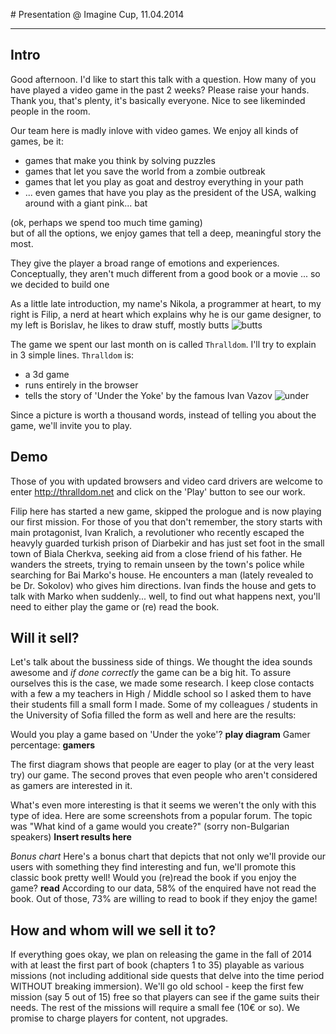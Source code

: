 ﻿﻿# Presentation @ Imagine Cup, 11.04.2014
***
## Intro
Good afternoon. I'd like to start this talk with a question.
How many of you have played a video game in the past 2 weeks? Please raise your hands.  
Thank you, that's plenty, it's basically everyone.
Nice to see likeminded people in the room.

Our team here is madly inlove with video games. We enjoy all kinds of games, be it:
- games that make you think by solving puzzles
- games that let you save the world from a zombie outbreak
- games that let you play as goat and destroy everything in your path
- ... even games that have you play as the president of the USA, walking around with a giant pink... bat

(ok, perhaps we spend too much time gaming)  
but of all the options, we enjoy games that tell a deep, meaningful story the most.

They give the player a broad range of emotions and experiences. Conceptually, they aren't much different from a good book or a movie
... so we decided to build one

As a little late introduction, my name's Nikola, a programmer at heart,
to my right is Filip, a nerd at heart which explains why he is our game designer,
to my left is Borislav, he likes to draw stuff, mostly butts ![butts][butts]

The game we spent our last month on is called `Thralldom`. I'll try to explain in 3 simple lines. `Thralldom` is:
- a 3d game
- runs entirely in the browser
- tells the story of 'Under the Yoke' by the famous Ivan Vazov
![under][yoke]


Since a picture is worth a thousand words, instead of telling you about the game,
we'll invite you to play. 

## Demo
Those of you with updated browsers and video card drivers are welcome to enter http://thralldom.net and click on the 'Play' button to see our work. 

Filip here has started a new game, skipped the prologue and is now playing our first mission.
For those of you that don't remember, the story starts with main protagonist, Ivan Kralich, a revolutioner who recently escaped the
heavyly guarded turkish prison of Diarbekir and has just set foot in the small town of Biala Cherkva, seeking aid from a close friend
of his father. He wanders the streets, trying to remain unseen by the town's police while searching for Bai Marko's house.
He encounters a man (lately revealed to be Dr. Sokolov) who gives him directions. Ivan finds the house and gets to talk with Marko when 
suddenly... well, to find out what happens next, you'll need to either play the game or (re) read the book.

## Will it sell?
Let's talk about the bussiness side of things.
We thought the idea sounds awesome and *if done correctly* the game can be a big hit. 
To assure ourselves this is the case, we made some research. I keep close contacts with a few a my teachers in High / Middle school 
so I asked them to have their students fill a small form I made. Some of my colleagues / students in the University of Sofia filled the form as well and here are the results:

Would you play a game based on 'Under the yoke'?
**play diagram**
Gamer percentage:
**gamers**

The first diagram shows that people are eager to play (or at the very least try) our game. The second proves that even people who aren't considered as gamers are interested in it.

What's even more interesting is that it seems we weren't the only with this type of idea. Here are some screenshots from a popular forum. The topic was "What kind of a game would you create?" (sorry non-Bulgarian speakers)
**Insert results here**

*Bonus chart*
Here's a bonus chart that depicts that not only we'll provide our users with something they find interesting and fun, we'll promote this classic book pretty well!
Would you (re)read the book if you enjoy the game?
**read**
According to our data, 58% of the enquired have not read the book. Out of those, 73% are willing to read to book if they enjoy the game!

## How and whom will we sell it to?
If everything goes okay, we plan on releasing the game in the fall of 2014 with at least the first part of book (chapters 1 to 35) playable as various missions (not including additional side quests that delve into the time period WITHOUT breaking immersion). We'll go old school - keep the first few mission (say 5 out of 15) free so that players can see if the game suits their needs. The rest of the missions will require a small fee (10&#8364; or so). We promise to charge players for content, not upgrades.


[yoke]: http://assets.chitanka.info/thumb/book-cover/06/1773.max.jpg
[butts]: http://d2tq98mqfjyz2l.cloudfront.net/image_cache/1344840875851489.jpg
[presentation]: http://thralldom.net/why
[thralldom]: http://thralldom.net
